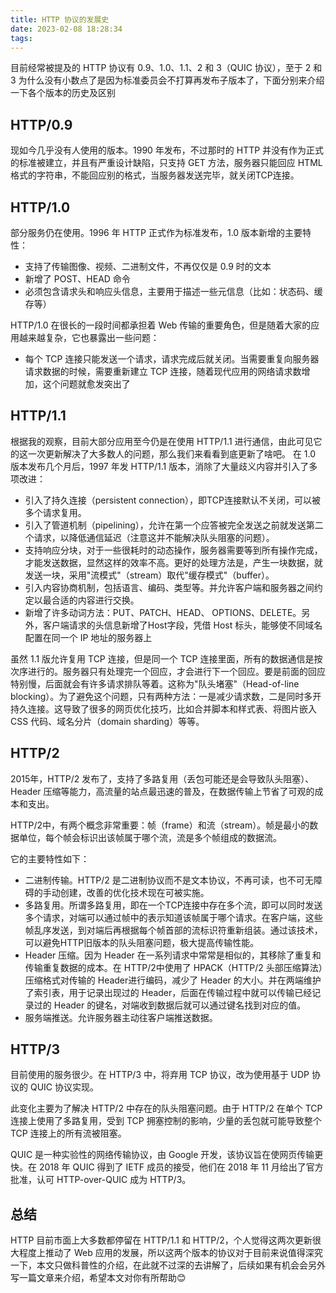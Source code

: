 ```yaml
---
title: HTTP 协议的发展史
date: 2023-02-08 18:28:34
tags:
---
```


目前经常被提及的 HTTP 协议有 0.9、1.0、1.1、2 和 3（QUIC 协议），至于 2 和 3 为什么没有小数点了是因为标准委员会不打算再发布子版本了，下面分别来介绍一下各个版本的历史及区别

## HTTP/0.9
现如今几乎没有人使用的版本。1990 年发布，不过那时的 HTTP 并没有作为正式的标准被建立，并且有严重设计缺陷，只支持 GET 方法，服务器只能回应 HTML 格式的字符串，不能回应别的格式，当服务器发送完毕，就关闭TCP连接。

## HTTP/1.0

部分服务仍在使用。1996 年 HTTP 正式作为标准发布，1.0 版本新增的主要特性：
- 支持了传输图像、视频、二进制文件，不再仅仅是 0.9 时的文本
- 新增了 POST、HEAD 命令
- 必须包含请求头和响应头信息，主要用于描述一些元信息（比如：状态码、缓存等）

HTTP/1.0 在很长的一段时间都承担着 Web 传输的重要角色，但是随着大家的应用越来越复杂，它也暴露出一些问题：
- 每个 TCP 连接只能发送一个请求，请求完成后就关闭。当需要重复向服务器请求数据的时候，需要重新建立 TCP 连接，随着现代应用的网络请求数增加，这个问题就愈发突出了

## HTTP/1.1

根据我的观察，目前大部分应用至今仍是在使用 HTTP/1.1 进行通信，由此可见它的这一次更新解决了大多数人的问题，那么我们来看看到底更新了啥吧。
在 1.0 版本发布几个月后，1997 年发 HTTP/1.1 版本，消除了大量歧义内容并引入了多项改进：
- 引入了持久连接（persistent connection），即TCP连接默认不关闭，可以被多个请求复用。
- 引入了管道机制（pipelining），允许在第一个应答被完全发送之前就发送第二个请求，以降低通信延迟（注意这并不能解决队头阻塞的问题）。
- 支持响应分块，对于一些很耗时的动态操作，服务器需要等到所有操作完成，才能发送数据，显然这样的效率不高。更好的处理方法是，产生一块数据，就发送一块，采用"流模式"（stream）取代"缓存模式"（buffer）。
- 引入内容协商机制，包括语言、编码、类型等。并允许客户端和服务器之间约定以最合适的内容进行交换。
- 新增了许多动词方法：PUT、PATCH、HEAD、 OPTIONS、DELETE。另外，客户端请求的头信息新增了Host字段，凭借 Host 标头，能够使不同域名配置在同一个 IP 地址的服务器上

 虽然 1.1 版允许复用 TCP 连接，但是同一个 TCP 连接里面，所有的数据通信是按次序进行的。服务器只有处理完一个回应，才会进行下一个回应。要是前面的回应特别慢，后面就会有许多请求排队等着。这称为"队头堵塞"（Head-of-line blocking）。为了避免这个问题，只有两种方法：一是减少请求数，二是同时多开持久连接。这导致了很多的网页优化技巧，比如合并脚本和样式表、将图片嵌入 CSS 代码、域名分片（domain sharding）等等。

## HTTP/2

2015年，HTTP/2 发布了，支持了多路复用（丢包可能还是会导致队头阻塞）、Header 压缩等能力，高流量的站点最迅速的普及，在数据传输上节省了可观的成本和支出。

HTTP/2中，有两个概念非常重要：帧（frame）和流（stream）。帧是最小的数据单位，每个帧会标识出该帧属于哪个流，流是多个帧组成的数据流。

它的主要特性如下：
- 二进制传输。HTTP/2 是二进制协议而不是文本协议，不再可读，也不可无障碍的手动创建，改善的优化技术现在可被实施。
- 多路复用。所谓多路复用，即在一个TCP连接中存在多个流，即可以同时发送多个请求，对端可以通过帧中的表示知道该帧属于哪个请求。在客户端，这些帧乱序发送，到对端后再根据每个帧首部的流标识符重新组装。通过该技术，可以避免HTTP旧版本的队头阻塞问题，极大提高传输性能。
- Header 压缩。因为 Header 在一系列请求中常常是相似的，其移除了重复和传输重复数据的成本。在 HTTP/2中使用了 HPACK（HTTP/2 头部压缩算法）压缩格式对传输的 Header进行编码，减少了 Header 的大小。并在两端维护了索引表，用于记录出现过的 Header，后面在传输过程中就可以传输已经记录过的 Header 的键名，对端收到数据后就可以通过键名找到对应的值。
- 服务端推送。允许服务器主动往客户端推送数据。

## HTTP/3

目前使用的服务很少。在 HTTP/3 中，将弃用 TCP 协议，改为使用基于 UDP 协议的 QUIC 协议实现。

此变化主要为了解决 HTTP/2 中存在的队头阻塞问题。由于 HTTP/2 在单个 TCP 连接上使用了多路复用，受到 TCP 拥塞控制的影响，少量的丢包就可能导致整个 TCP 连接上的所有流被阻塞。

QUIC 是一种实验性的网络传输协议，由 Google 开发，该协议旨在使网页传输更快。在 2018 年 QUIC 得到了 IETF 成员的接受，他们在 2018 年 11 月给出了官方批准，认可 HTTP-over-QUIC 成为 HTTP/3。

## 总结

HTTP 目前市面上大多数都停留在 HTTP/1.1 和 HTTP/2，个人觉得这两次更新很大程度上推动了 Web 应用的发展，所以这两个版本的协议对于目前来说值得深究一下，本文只做科普性的介绍，在此就不过深的去讲解了，后续如果有机会会另外写一篇文章来介绍，希望本文对你有所帮助😊